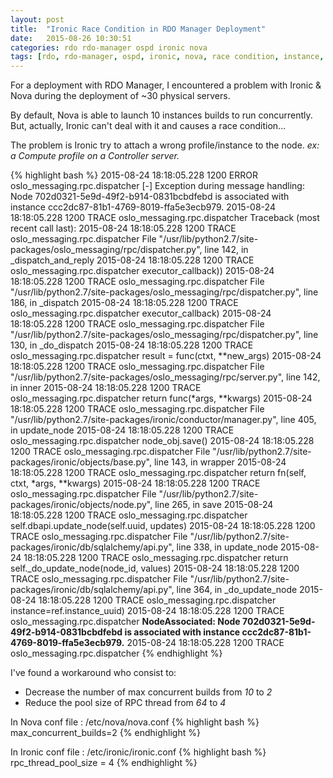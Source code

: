 ```yaml
---
layout: post
title:  "Ironic Race Condition in RDO Manager Deployment"
date:   2015-08-26 10:30:51
categories: rdo rdo-manager ospd ironic nova
tags: [rdo, rdo-manager, ospd, ironic, nova, race condition, instance, deployment]
---
```

For a deployment with RDO Manager, I encountered a problem with Ironic & Nova during the deployment of ~30 physical servers.

By default, Nova is able to launch 10 instances builds to run concurrently.
But, actually, Ironic can't deal with it and causes a race condition...

The problem is Ironic try to attach a wrong profile/instance to the node.
*ex: a Compute profile on a Controller server.*

{% highlight bash %}
2015-08-24 18:18:05.228 1200 ERROR oslo_messaging.rpc.dispatcher [-] Exception during message handling: Node 702d0321-5e9d-49f2-b914-0831bcbdfebd is associated with instance ccc2dc87-81b1-4769-8019-ffa5e3ecb979.
2015-08-24 18:18:05.228 1200 TRACE oslo_messaging.rpc.dispatcher Traceback (most recent call last):
2015-08-24 18:18:05.228 1200 TRACE oslo_messaging.rpc.dispatcher   File "/usr/lib/python2.7/site-packages/oslo_messaging/rpc/dispatcher.py", line 142, in _dispatch_and_reply
2015-08-24 18:18:05.228 1200 TRACE oslo_messaging.rpc.dispatcher     executor_callback))
2015-08-24 18:18:05.228 1200 TRACE oslo_messaging.rpc.dispatcher   File "/usr/lib/python2.7/site-packages/oslo_messaging/rpc/dispatcher.py", line 186, in _dispatch
2015-08-24 18:18:05.228 1200 TRACE oslo_messaging.rpc.dispatcher     executor_callback)
2015-08-24 18:18:05.228 1200 TRACE oslo_messaging.rpc.dispatcher   File "/usr/lib/python2.7/site-packages/oslo_messaging/rpc/dispatcher.py", line 130, in _do_dispatch
2015-08-24 18:18:05.228 1200 TRACE oslo_messaging.rpc.dispatcher     result = func(ctxt, **new_args)
2015-08-24 18:18:05.228 1200 TRACE oslo_messaging.rpc.dispatcher   File "/usr/lib/python2.7/site-packages/oslo_messaging/rpc/server.py", line 142, in inner
2015-08-24 18:18:05.228 1200 TRACE oslo_messaging.rpc.dispatcher     return func(*args, **kwargs)
2015-08-24 18:18:05.228 1200 TRACE oslo_messaging.rpc.dispatcher   File "/usr/lib/python2.7/site-packages/ironic/conductor/manager.py", line 405, in update_node
2015-08-24 18:18:05.228 1200 TRACE oslo_messaging.rpc.dispatcher     node_obj.save()
2015-08-24 18:18:05.228 1200 TRACE oslo_messaging.rpc.dispatcher   File "/usr/lib/python2.7/site-packages/ironic/objects/base.py", line 143, in wrapper
2015-08-24 18:18:05.228 1200 TRACE oslo_messaging.rpc.dispatcher     return fn(self, ctxt, *args, **kwargs)
2015-08-24 18:18:05.228 1200 TRACE oslo_messaging.rpc.dispatcher   File "/usr/lib/python2.7/site-packages/ironic/objects/node.py", line 265, in save
2015-08-24 18:18:05.228 1200 TRACE oslo_messaging.rpc.dispatcher     self.dbapi.update_node(self.uuid, updates)
2015-08-24 18:18:05.228 1200 TRACE oslo_messaging.rpc.dispatcher   File "/usr/lib/python2.7/site-packages/ironic/db/sqlalchemy/api.py", line 338, in update_node
2015-08-24 18:18:05.228 1200 TRACE oslo_messaging.rpc.dispatcher     return self._do_update_node(node_id, values)
2015-08-24 18:18:05.228 1200 TRACE oslo_messaging.rpc.dispatcher   File "/usr/lib/python2.7/site-packages/ironic/db/sqlalchemy/api.py", line 364, in _do_update_node
2015-08-24 18:18:05.228 1200 TRACE oslo_messaging.rpc.dispatcher     instance=ref.instance_uuid)
2015-08-24 18:18:05.228 1200 TRACE oslo_messaging.rpc.dispatcher **NodeAssociated: Node 702d0321-5e9d-49f2-b914-0831bcbdfebd is associated with instance ccc2dc87-81b1-4769-8019-ffa5e3ecb979.**
2015-08-24 18:18:05.228 1200 TRACE oslo_messaging.rpc.dispatcher
{% endhighlight %}

I've found a workaround who consist to:
* Decrease the number of max concurrent builds from *10* to *2* 
* Reduce the pool size of RPC thread from *64* to *4*

In Nova conf file :
/etc/nova/nova.conf
{% highlight bash %}
max_concurrent_builds=2
{% endhighlight %}

In Ironic conf file :
/etc/ironic/ironic.conf
{% highlight bash %}
rpc_thread_pool_size = 4
{% endhighlight %}
